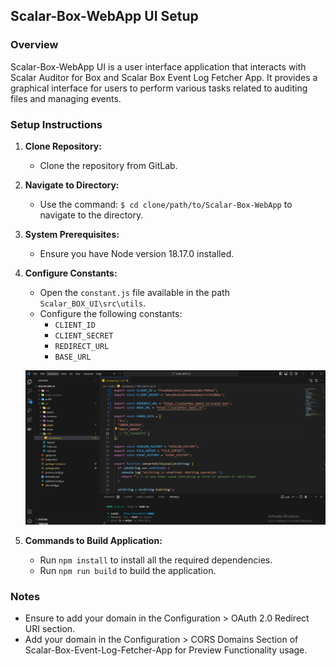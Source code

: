 ## Scalar-Box-WebApp UI Setup

### Overview

Scalar-Box-WebApp UI is a user interface application that interacts with Scalar Auditor for Box and Scalar Box Event Log Fetcher App. It provides a graphical interface for users to perform various tasks related to auditing files and managing events.

### Setup Instructions

1. **Clone Repository:**
   - Clone the repository from GitLab.

2. **Navigate to Directory:**
   - Use the command: `$ cd clone/path/to/Scalar-Box-WebApp` to navigate to the directory.

3. **System Prerequisites:**
   - Ensure you have Node version 18.17.0 installed.

4. **Configure Constants:**
   - Open the `constant.js` file available in the path `Scalar_BOX_UI\src\utils`.
   - Configure the following constants:
     - `CLIENT_ID`
     - `CLIENT_SECRET`
     - `REDIRECT_URL`
     - `BASE_URL`

   ![Constant Configuration](assets/images/frontend2.png)

5. **Commands to Build Application:**
   - Run `npm install` to install all the required dependencies.
   - Run `npm run build` to build the application.

### Notes

- Ensure to add your domain in the Configuration > OAuth 2.0 Redirect URI section.
- Add your domain in the Configuration > CORS Domains Section of Scalar-Box-Event-Log-Fetcher-App for Preview Functionality usage.